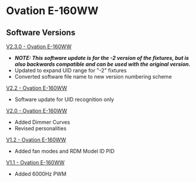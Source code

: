 # Ovation E-160WW

## Software Versions

[V2.3.0 - Ovation E-160WW](https://github.com/Chauvet-Pro/OVATIONE160WW/blob/e26a5795c4c18c962b4522b346718ec0760dd3a4/firmware/V2.3.0.zip)
- ***NOTE: This software update is for the -2 version of the fixtures, but is also backwards compatible and can be used with the original version.***
- Updated to expand UID range for "-2" fixtures
- Converted software file name to new version numbering scheme

[V2.2 - Ovation E-160WW](https://github.com/Chauvet-Pro/OVATIONE160WW/blob/e26a5795c4c18c962b4522b346718ec0760dd3a4/firmware/V2.2.zip)
- Software update for UID recognition only

[V2.0 - Ovation E-160WW](https://github.com/Chauvet-Pro/OVATIONE160WW/blob/e26a5795c4c18c962b4522b346718ec0760dd3a4/firmware/V2.0.zip)
- Added Dimmer Curves
- Revised personalities

[V1.2 - Ovation E-160WW](https://github.com/Chauvet-Pro/OVATIONE160WW/blob/e26a5795c4c18c962b4522b346718ec0760dd3a4/firmware/V1.2.zip)
- Added fan modes and RDM Model ID PID

[V1.1 - Ovation E-160WW](https://github.com/Chauvet-Pro/OVATIONE160WW/blob/e26a5795c4c18c962b4522b346718ec0760dd3a4/firmware/V1.1.zip)
- Added 6000Hz PWM
